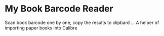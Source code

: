 # My Book Barcode Reader

Scan book barcode one by one, copy the results to clipbard ...
A helper of importing paper books into Calibre
